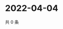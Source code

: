 # 2022-04-04

共 0 条

<!-- BEGIN WEIBO -->
<!-- 最后更新时间 Mon Apr 04 2022 21:25:41 GMT+0800 (China Standard Time) -->

<!-- END WEIBO -->
